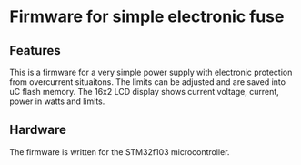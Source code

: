 # Firmware for simple electronic fuse
## Features
This is a firmware for a very simple power supply with electronic protection from overcurrent situaitons. The limits can be adjusted and are saved into uC flash memory. The 16x2 LCD display shows current voltage, current, power in watts and limits.
## Hardware
The firmware is written for the STM32f103 microcontroller.
